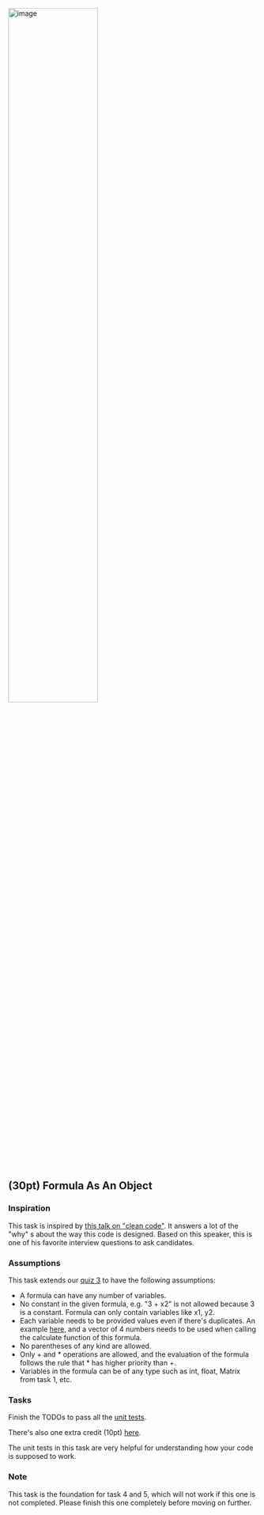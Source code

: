 <img width="60%" alt="image" src="https://github.com/a-teaching-goose/CSS342A-2024-Summer/assets/252020/9959e721-6937-460c-9d23-11557d096fec">

## (30pt) Formula As An Object

### Inspiration

This task is inspired by [this talk on "clean code"](https://youtu.be/4F72VULWFvc?si=m17Es-0PBKIUR8qm&t=461). It answers a lot of the "why" s about the way this code is designed. Based on this speaker, this is one of his favorite interview questions to ask candidates.

### Assumptions

This task extends our [quiz 3](https://github.com/a-teaching-goose/2024-summer-342-quiz-formula-database) to have the following assumptions:

- A formula can have any number of variables.
- No constant in the given formula, e.g. "3 + x2" is not allowed because 3 is a constant. Formula can only contain variables like x1, y2.
- Each variable needs to be provided values even if there's duplicates. An example [here](https://github.com/a-teaching-goose/2024-summer-342-hw-2/blob/main/test/unit_test_task_5.hpp#L12), and a vector of 4 numbers needs to be used when calling the calculate function of this formula.
- No parentheses of any kind are allowed.
- Only + and * operations are allowed, and the evaluation of the formula follows the rule that * has higher priority than +.
- Variables in the formula can be of any type such as int, float, Matrix from task 1, etc.

### Tasks

Finish the TODOs to pass all the [unit tests](https://github.com/a-teaching-goose/2024-summer-342-hw-2/blob/main/test/unit_test_task_3.cpp).

There's also one extra credit (10pt) [here](https://github.com/a-teaching-goose/2024-summer-342-hw-2/blob/main/test/unit_test_task_3.cpp#L130).

The unit tests in this task are very helpful for understanding how your code is supposed to work.

### Note

This task is the foundation for task 4 and 5, which will not work if this one is not completed. Please finish this one completely before moving on further.
